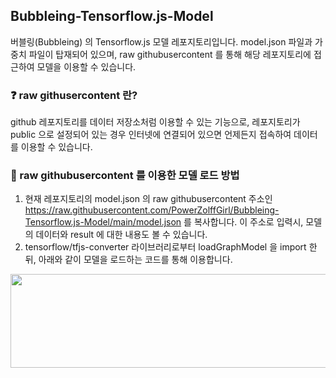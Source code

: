 ## Bubbleing-Tensorflow.js-Model

버블링(Bubbleing) 의 Tensorflow.js 모델 레포지토리입니다. model.json 파일과 가중치 파일이 탑재되어 있으며, raw githubusercontent 를 통해 해당 레포지토리에 접근하여 모델을 이용할 수 있습니다.

### ❓ raw githusercontent 란?
github 레포지토리를 데이터 저장소처럼 이용할 수 있는 기능으로, 레포지토리가 public 으로 설정되어 있는 경우 인터넷에 연결되어 있으면 언제든지 접속하여 데이터를 이용할 수 있습니다.

### :mag_right: raw githubusercontent 를 이용한 모델 로드 방법
1. 현재 레포지토리의 model.json 의 raw githubusercontent 주소인 https://raw.githubusercontent.com/PowerZolffGirl/Bubbleing-Tensorflow.js-Model/main/model.json 를 복사합니다. 이 주소로 입력시, 모델의 데이터와 result 에 대한 내용도 볼 수 있습니다.
2. tensorflow/tfjs-converter 라이브러리로부터 loadGraphModel 을 import 한 뒤, 아래와 같이 모델을 로드하는 코드를 통해 이용합니다.
<img src = "https://user-images.githubusercontent.com/78165538/170563485-c61aa242-4016-422d-9cde-cfd1d53daf84.png" width="700px" height="150px">
